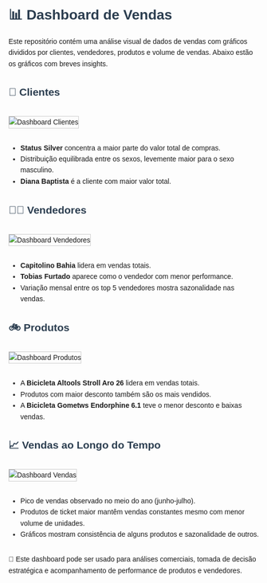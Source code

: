 <!DOCTYPE html>
<html lang="pt-BR">
<head>
  <meta charset="UTF-8">
  <meta name="viewport" content="width=device-width, initial-scale=1.0">
  <title>Dashboard de Vendas - README</title>
  <style>
    body { font-family: Arial, sans-serif; margin: 2em; line-height: 1.6; }
    h1, h2 { color: #2c3e50; }
    img { max-width: 100%; margin: 1em 0; border: 1px solid #ccc; }
    section { margin-bottom: 2em; }
    code { background: #f4f4f4; padding: 0.2em 0.4em; border-radius: 4px; }
  </style>
</head>
<body>
  <h1>📊 Dashboard de Vendas</h1>
  <p>Este repositório contém uma análise visual de dados de vendas com gráficos divididos por clientes, vendedores, produtos e volume de vendas. Abaixo estão os gráficos com breves insights.</p>

  <section>
    <h2>👥 Clientes</h2>
    <img src="./8274a50a-7fff-415a-b4d6-b3a17508f585.png" alt="Dashboard Clientes">
    <ul>
      <li><strong>Status Silver</strong> concentra a maior parte do valor total de compras.</li>
      <li>Distribuição equilibrada entre os sexos, levemente maior para o sexo masculino.</li>
      <li><strong>Diana Baptista</strong> é a cliente com maior valor total.</li>
    </ul>
  </section>

  <section>
    <h2>🧑‍💼 Vendedores</h2>
    <img src="./45e00176-3061-436e-b83b-a10bbe588885.png" alt="Dashboard Vendedores">
    <ul>
      <li><strong>Capitolino Bahia</strong> lidera em vendas totais.</li>
      <li><strong>Tobias Furtado</strong> aparece como o vendedor com menor performance.</li>
      <li>Variação mensal entre os top 5 vendedores mostra sazonalidade nas vendas.</li>
    </ul>
  </section>

  <section>
    <h2>🚲 Produtos</h2>
    <img src="./d596964c-e74e-4a81-a959-8a343e288012.png" alt="Dashboard Produtos">
    <ul>
      <li>A <strong>Bicicleta Altools Stroll Aro 26</strong> lidera em vendas totais.</li>
      <li>Produtos com maior desconto também são os mais vendidos.</li>
      <li>A <strong>Bicicleta Gometws Endorphine 6.1</strong> teve o menor desconto e baixas vendas.</li>
    </ul>
  </section>

  <section>
    <h2>📈 Vendas ao Longo do Tempo</h2>
    <img src="./f40862a4-cf0d-4854-998a-ffcba8f35a3d.png" alt="Dashboard Vendas">
    <ul>
      <li>Pico de vendas observado no meio do ano (junho-julho).</li>
      <li>Produtos de ticket maior mantêm vendas constantes mesmo com menor volume de unidades.</li>
      <li>Gráficos mostram consistência de alguns produtos e sazonalidade de outros.</li>
    </ul>
  </section>

  <p>📝 Este dashboard pode ser usado para análises comerciais, tomada de decisão estratégica e acompanhamento de performance de produtos e vendedores.</p>
</body>
</html>
